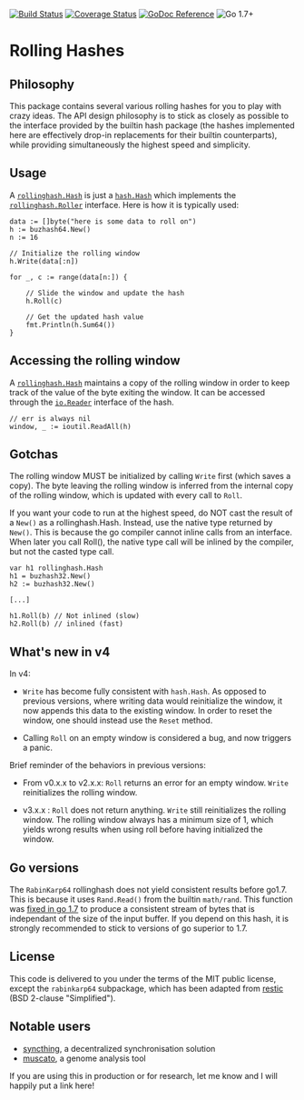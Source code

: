 [![Build Status](https://travis-ci.org/chmduquesne/rollinghash.svg?branch=master)](https://travis-ci.org/chmduquesne/rollinghash)
[![Coverage Status](https://coveralls.io/repos/github/chmduquesne/rollinghash/badge.svg?branch=master)](https://coveralls.io/github/chmduquesne/rollinghash?branch=master)
[![GoDoc Reference](http://godoc.org/github.com/chmduquesne/rollinghash?status.svg)](https://godoc.org/github.com/chmduquesne/rollinghash)
![Go 1.7+](https://img.shields.io/badge/go-1.7%2B-orange.svg)

Rolling Hashes
==============

Philosophy
----------

This package contains several various rolling hashes for you to play with
crazy ideas. The API design philosophy is to stick as closely as possible
to the interface provided by the builtin hash package (the hashes
implemented here are effectively drop-in replacements for their builtin
counterparts), while providing simultaneously the highest speed and
simplicity.

Usage
-----

A
[`rollinghash.Hash`](https://godoc.org/github.com/chmduquesne/rollinghash#Hash)
is just a [`hash.Hash`](https://golang.org/pkg/hash/#Hash) which
implements the
[`rollinghash.Roller`](https://godoc.org/github.com/chmduquesne/rollinghash#Roller)
interface. Here is how it is typically used:

```golang
data := []byte("here is some data to roll on")
h := buzhash64.New()
n := 16

// Initialize the rolling window
h.Write(data[:n])

for _, c := range(data[n:]) {

    // Slide the window and update the hash
    h.Roll(c)

    // Get the updated hash value
    fmt.Println(h.Sum64())
}
```

Accessing the rolling window
----------------------------

A
[`rollinghash.Hash`](https://godoc.org/github.com/chmduquesne/rollinghash#Hash)
maintains a copy of the rolling window in order to keep track of the value
of the byte exiting the window. It can be accessed through the
[`io.Reader`](https://golang.org/pkg/io/#Reader) interface of the hash.

```golang
// err is always nil
window, _ := ioutil.ReadAll(h)
```

Gotchas
-------

The rolling window MUST be initialized by calling `Write` first (which
saves a copy). The byte leaving the rolling window is inferred from the
internal copy of the rolling window, which is updated with every call to
`Roll`.

If you want your code to run at the highest speed, do NOT cast the result
of a `New()` as a rollinghash.Hash. Instead, use the native type returned
by `New()`. This is because the go compiler cannot inline calls from an
interface. When later you call Roll(), the native type call will be
inlined by the compiler, but not the casted type call.

```golang
var h1 rollinghash.Hash
h1 = buzhash32.New()
h2 := buzhash32.New()

[...]

h1.Roll(b) // Not inlined (slow)
h2.Roll(b) // inlined (fast)
```

What's new in v4
----------------

In v4:

* `Write` has become fully consistent with `hash.Hash`. As opposed to
  previous versions, where writing data would reinitialize the window, it
  now appends this data to the existing window. In order to reset the
  window, one should instead use the `Reset` method.

* Calling `Roll` on an empty window is considered a bug, and now triggers
  a panic.

Brief reminder of the behaviors in previous versions:

* From v0.x.x to v2.x.x: `Roll` returns an error for an empty window.
  `Write` reinitializes the rolling window.

* v3.x.x : `Roll` does not return anything. `Write` still reinitializes
  the rolling window. The rolling window always has a minimum size of 1,
  which yields wrong results when using roll before having initialized the
  window.

Go versions
-----------

The `RabinKarp64` rollinghash does not yield consistent results before
go1.7. This is because it uses `Rand.Read()` from the builtin `math/rand`.
This function was [fixed in go
1.7](https://golang.org/doc/go1.7#math_rand) to produce a consistent
stream of bytes that is independant of the size of the input buffer. If
you depend on this hash, it is strongly recommended to stick to versions
of go superior to 1.7.

License
-------

This code is delivered to you under the terms of the MIT public license,
except the `rabinkarp64` subpackage, which has been adapted from
[restic](https://github.com/restic/chunker) (BSD 2-clause "Simplified").

Notable users
-------------

* [syncthing](https://syncthing.net/), a decentralized synchronisation
  solution
* [muscato](https://github.com/kshedden/muscato), a genome analysis tool

If you are using this in production or for research, let me know and I
will happily put a link here!
